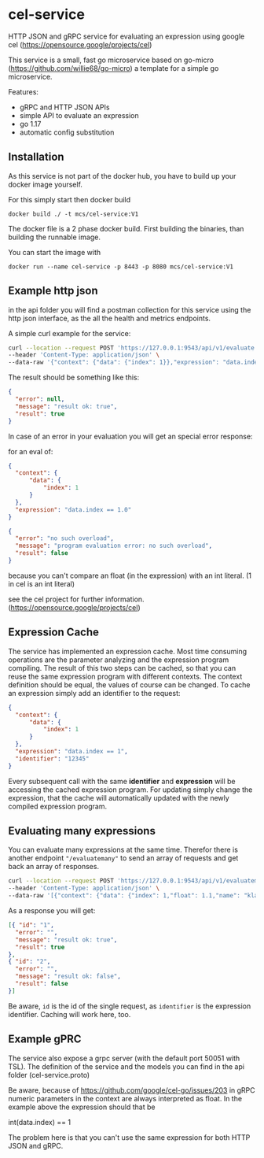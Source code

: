 # cel-service
HTTP JSON and gRPC service for evaluating an expression using google cel (https://opensource.google/projects/cel)

This service is a small, fast go microservice based on go-micro (https://github.com/willie68/go-micro) a template for a simple go microservice.

Features:

- gRPC and HTTP JSON APIs
- simple API to evaluate an expression
- go 1.17
- automatic config substitution 

## Installation

As this service is not part of the docker hub, you have to build up your docker image yourself.

For this simply start then docker build 

`docker build ./ -t mcs/cel-service:V1`

The docker file is a 2 phase docker build. First building the binaries, than building the runnable image.

You can start the image with

`docker run --name cel-service -p 8443 -p 8080 mcs/cel-service:V1` 

 

## Example http json

in the api folder you will find a postman collection for this service using the http json interface, as the all the health and metrics endpoints.

A simple curl example for the service:

```sh
curl --location --request POST 'https://127.0.0.1:9543/api/v1/evaluate' \
--header 'Content-Type: application/json' \
--data-raw '{"context": {"data": {"index": 1}},"expression": "data.index == 1"}'
```

The result should be something like this:

```json
{
  "error": null,
  "message": "result ok: true",
  "result": true
}
```



In case of an error in your evaluation you will get an special error response: 

for an eval of:

```json
{
  "context": {
      "data": {
          "index": 1
      }
  },
  "expression": "data.index == 1.0"
} 
```



```json
{
  "error": "no such overload",
  "message": "program evaluation error: no such overload",
  "result": false
}
```

because you can't compare an float (in the expression) with an int literal. (1 in cel is an int literal)

see the cel project for further information. (https://opensource.google/projects/cel)

## Expression Cache

The service has implemented an expression cache. Most time consuming operations are the parameter analyzing and the expression program compiling. The result of this two steps can be cached, so that you can reuse the same expression program with different contexts. The context definition should be equal, the values of course can be changed. To cache an expression simply add an identifier to the request:

```json
{
  "context": {
      "data": {
          "index": 1
      }
  },
  "expression": "data.index == 1",
  "identifier": "12345"
} 
```

Every subsequent call with the same **identifier** and **expression** will be accessing the cached expression program. For updating simply change the expression, that the cache will automatically updated with the newly compiled expression program. 

## Evaluating many expressions

You can evaluate many expressions at the same time. Therefor there is another endpoint `"/evaluatemany"` to send an array of requests and get back an array of responses.

```sh
curl --location --request POST 'https://127.0.0.1:9543/api/v1/evaluatemany' \
--header 'Content-Type: application/json' \
--data-raw '[{"context": {"data": {"index": 1,"float": 1.1,"name": "klaas"}}, "expression": "data.index == 1 && data.float == 1.1 && data.name == \"klaas\"", "identifier": "1234", "id": "1" },{"context": {"data": {"index": 2,"firstname": "wilie"}}, "expression": "data.index == 2 && data.firstname == \"willie\"", "identifier": "abcd", "id": "2"}]'
```

As a response you will get:

```json
[{ "id": "1",
  "error": "",
  "message": "result ok: true",
  "result": true
},
{ "id": "2",
  "error": "",
  "message": "result ok: false",
  "result": false
}]
```

Be aware, `id` is the id of the single request, as `identifier` is the expression identifier. Caching will work here, too.

## Example gPRC

The service also expose a grpc server (with the default port 50051 with TSL). The definition of the service and the models you can find in the api folder (cel-service.proto)

Be aware, because of https://github.com/google/cel-go/issues/203 in gRPC numeric parameters in the context are always interpreted as float. In the example above  the expression should that be 

int(data.index) == 1

The problem here is that you can't use the same expression for both HTTP JSON and gRPC. 
